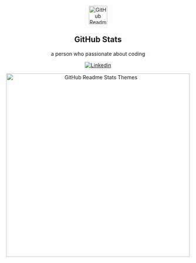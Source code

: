 <p align="center">
 <img width="50px" src="https://res.cloudinary.com/anuraghazra/image/upload/v1594908242/logo_ccswme.svg" align="center" alt="GitHub Readme Stats" />
 <h2 align="center">GitHub Stats</h2>
 <p align="center">a person who passionate about coding</p>
</p>
<p align="center">
    <a href="https://www.linkedin.com/in/okan-%C3%B6zt%C3%BCrk-99b543123/">
      <img alt="Linkedin" src="https://img.shields.io/badge/LinkedIn-0077B5?style=for-the-badge&logo=linkedin&logoColor=white" />
    </a>
  </p>
<p align="center">
<img  src="https://github-readme-stats.vercel.app/api?username=okan-ozturk&show_icons=true&theme=dracula&border_radius=20" alt="GitHub Readme Stats Themes" width=500px"/>
